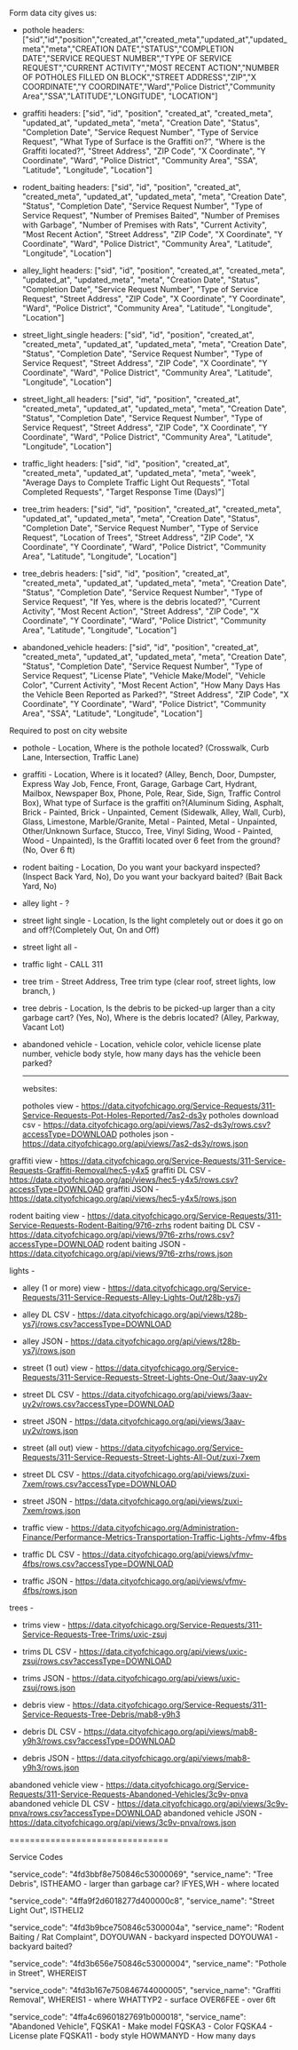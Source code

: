 Form data city gives us:

- pothole headers:["sid","id","position","created_at","created_meta","updated_at","updated_meta","meta","CREATION DATE","STATUS","COMPLETION DATE","SERVICE REQUEST NUMBER","TYPE OF SERVICE  REQUEST","CURRENT ACTIVITY","MOST RECENT ACTION","NUMBER OF POTHOLES FILLED ON BLOCK","STREET ADDRESS","ZIP","X COORDINATE","Y COORDINATE","Ward","Police District","Community Area","SSA","LATITUDE","LONGITUDE", "LOCATION"]

- graffiti headers: ["sid", "id", "position", "created_at", "created_meta", "updated_at", "updated_meta", "meta", "Creation Date", "Status", "Completion Date", "Service Request Number", "Type of Service Request", "What Type of Surface is the Graffiti on?", "Where is the Graffiti located?", "Street Address", "ZIP Code", "X Coordinate", "Y Coordinate", "Ward", "Police District", "Community Area", "SSA", "Latitude", "Longitude", "Location"]

- rodent_baiting headers: ["sid", "id", "position", "created_at", "created_meta", "updated_at", "updated_meta", "meta", "Creation Date", "Status", "Completion Date", "Service Request Number", "Type of Service Request", "Number of Premises Baited", "Number of Premises with Garbage", "Number of Premises with Rats", "Current Activity", "Most Recent Action", "Street Address", "ZIP Code", "X Coordinate", "Y Coordinate", "Ward", "Police District", "Community Area", "Latitude", "Longitude", "Location"]

- alley_light headers: ["sid", "id", "position", "created_at", "created_meta", "updated_at", "updated_meta", "meta", "Creation Date", "Status", "Completion Date", "Service Request Number", "Type of Service Request", "Street Address", "ZIP Code", "X Coordinate", "Y Coordinate", "Ward", "Police District", "Community Area", "Latitude", "Longitude", "Location"]

- street_light_single headers: ["sid", "id", "position", "created_at", "created_meta", "updated_at", "updated_meta", "meta", "Creation Date", "Status", "Completion Date", "Service Request Number", "Type of Service Request", "Street Address", "ZIP Code", "X Coordinate", "Y Coordinate", "Ward", "Police District", "Community Area", "Latitude", "Longitude", "Location"]

- street_light_all headers: ["sid", "id", "position", "created_at", "created_meta", "updated_at", "updated_meta", "meta", "Creation Date", "Status", "Completion Date", "Service Request Number", "Type of Service Request", "Street Address", "ZIP Code", "X Coordinate", "Y Coordinate", "Ward", "Police District", "Community Area", "Latitude", "Longitude", "Location"]

- traffic_light headers: ["sid", "id", "position", "created_at", "created_meta", "updated_at", "updated_meta", "meta", "week", "Average Days to Complete Traffic Light Out Requests", "Total Completed Requests", "Target Response Time (Days)"]

- tree_trim headers: ["sid", "id", "position", "created_at", "created_meta", "updated_at", "updated_meta", "meta", "Creation Date", "Status", "Completion Date", "Service Request Number", "Type of Service Request", "Location of Trees", "Street Address", "ZIP Code", "X Coordinate", "Y Coordinate", "Ward", "Police District", "Community Area", "Latitude", "Longitude", "Location"]

- tree_debris headers: ["sid", "id", "position", "created_at", "created_meta", "updated_at", "updated_meta", "meta", "Creation Date", "Status", "Completion Date", "Service Request Number", "Type of Service Request", "If Yes, where is the debris located?", "Current Activity", "Most Recent Action", "Street Address", "ZIP Code", "X Coordinate", "Y Coordinate", "Ward", "Police District", "Community Area", "Latitude", "Longitude", "Location"]

- abandoned_vehicle headers: ["sid", "id", "position", "created_at", "created_meta", "updated_at", "updated_meta", "meta", "Creation Date", "Status", "Completion Date", "Service Request Number", "Type of Service Request", "License Plate", "Vehicle Make/Model", "Vehicle Color", "Current Activity", "Most Recent Action", "How Many Days Has the Vehicle Been Reported as Parked?", "Street Address", "ZIP Code", "X Coordinate", "Y Coordinate", "Ward", "Police District", "Community Area", "SSA", "Latitude", "Longitude", "Location"]

Required to post on city website

- pothole - Location, Where is the pothole located? (Crosswalk, Curb Lane, Intersection, Traffic Lane)

- graffiti - Location, Where is it located? (Alley, Bench, Door, Dumpster, Express Way Job, Fence, Front, Garage, Garbage Cart, Hydrant, Mailbox, Newspaper Box, Phone, Pole, Rear, Side, Sign, Traffic Control Box), What type of Surface is the graffiti on?(Aluminum Siding, Asphalt, Brick - Painted, Brick - Unpainted, Cement (Sidewalk, Alley, Wall, Curb), Glass, Limestone, Marble/Granite, Metal - Painted, Metal - Unpainted, Other/Unknown Surface, Stucco, Tree, Vinyl Siding, Wood - Painted, Wood - Unpainted), Is the Graffiti located over 6 feet from the ground? (No, Over 6 ft)

- rodent baiting - Location, Do you want your backyard inspected? (Inspect Back Yard, No), Do you want your backyard baited? (Bait Back Yard, No)

- alley light - ?

- street light single - Location, Is the light completely out or does it go on and off?(Completely Out, On and Off)

- street light all -

- traffic light - CALL 311

- tree trim - Street Address, Tree trim type (clear roof, street lights, low branch, <text input here fwiw>)

- tree debris - Location, Is the debris to be picked-up larger than a city garbage cart? (Yes, No), Where is the debris located? (Alley, Parkway, Vacant Lot)

- abandoned vehicle - Location, vehicle color, vehicle license plate number, vehicle body style, how many days has the vehicle been parked?


  ----------------------------------------------------------------------------------------------------------------------------------------------
  websites:

  potholes view - https://data.cityofchicago.org/Service-Requests/311-Service-Requests-Pot-Holes-Reported/7as2-ds3y
potholes download csv - https://data.cityofchicago.org/api/views/7as2-ds3y/rows.csv?accessType=DOWNLOAD
potholes json - https://data.cityofchicago.org/api/views/7as2-ds3y/rows.json

graffiti view - https://data.cityofchicago.org/Service-Requests/311-Service-Requests-Graffiti-Removal/hec5-y4x5
graffiti DL CSV - https://data.cityofchicago.org/api/views/hec5-y4x5/rows.csv?accessType=DOWNLOAD
graffiti JSON - https://data.cityofchicago.org/api/views/hec5-y4x5/rows.json

rodent baiting view - https://data.cityofchicago.org/Service-Requests/311-Service-Requests-Rodent-Baiting/97t6-zrhs
rodent baiting DL CSV - https://data.cityofchicago.org/api/views/97t6-zrhs/rows.csv?accessType=DOWNLOAD
rodent baiting JSON - https://data.cityofchicago.org/api/views/97t6-zrhs/rows.json

lights -

- alley (1 or more) view - https://data.cityofchicago.org/Service-Requests/311-Service-Requests-Alley-Lights-Out/t28b-ys7j
- alley DL CSV - https://data.cityofchicago.org/api/views/t28b-ys7j/rows.csv?accessType=DOWNLOAD
- alley JSON - https://data.cityofchicago.org/api/views/t28b-ys7j/rows.json

- street (1 out) view - https://data.cityofchicago.org/Service-Requests/311-Service-Requests-Street-Lights-One-Out/3aav-uy2v
- street DL CSV - https://data.cityofchicago.org/api/views/3aav-uy2v/rows.csv?accessType=DOWNLOAD
- street JSON - https://data.cityofchicago.org/api/views/3aav-uy2v/rows.json

- street (all out) view - https://data.cityofchicago.org/Service-Requests/311-Service-Requests-Street-Lights-All-Out/zuxi-7xem
- street DL CSV - https://data.cityofchicago.org/api/views/zuxi-7xem/rows.csv?accessType=DOWNLOAD
- street JSON - https://data.cityofchicago.org/api/views/zuxi-7xem/rows.json

- traffic view - https://data.cityofchicago.org/Administration-Finance/Performance-Metrics-Transportation-Traffic-Lights-/vfmv-4fbs
- traffic DL CSV - https://data.cityofchicago.org/api/views/vfmv-4fbs/rows.csv?accessType=DOWNLOAD
- traffic JSON - https://data.cityofchicago.org/api/views/vfmv-4fbs/rows.json

trees -

- trims view - https://data.cityofchicago.org/Service-Requests/311-Service-Requests-Tree-Trims/uxic-zsuj
- trims DL CSV - https://data.cityofchicago.org/api/views/uxic-zsuj/rows.csv?accessType=DOWNLOAD
- trims JSON - https://data.cityofchicago.org/api/views/uxic-zsuj/rows.json

- debris view - https://data.cityofchicago.org/Service-Requests/311-Service-Requests-Tree-Debris/mab8-y9h3
- debris DL CSV - https://data.cityofchicago.org/api/views/mab8-y9h3/rows.csv?accessType=DOWNLOAD
- debris JSON - https://data.cityofchicago.org/api/views/mab8-y9h3/rows.json

abandoned vehicle view - https://data.cityofchicago.org/Service-Requests/311-Service-Requests-Abandoned-Vehicles/3c9v-pnva
abandoned vehicle DL CSV - https://data.cityofchicago.org/api/views/3c9v-pnva/rows.csv?accessType=DOWNLOAD
abandoned vehicle JSON - https://data.cityofchicago.org/api/views/3c9v-pnva/rows.json

===============================

Service Codes

"service_code": "4fd3bbf8e750846c53000069",
"service_name": "Tree Debris",
ISTHEAMO - larger than garbage car?
IFYES,WH - where located


"service_code": "4ffa9f2d6018277d400000c8",
"service_name": "Street Light Out",
ISTHELI2

"service_code": "4fd3b9bce750846c5300004a",
"service_name": "Rodent Baiting / Rat Complaint",
DOYOUWAN - backyard inspected
DOYOUWA1 - backyard baited?


"service_code": "4fd3b656e750846c53000004",
"service_name": "Pothole in Street",
WHEREIST

"service_code": "4fd3b167e750846744000005",
"service_name": "Graffiti Removal",
WHEREIS1 - where
WHATTYP2 - surface
OVER6FEE - over 6ft


"service_code": "4ffa4c69601827691b000018",
"service_name": "Abandoned Vehicle",
FQSKA1 - Make model
FQSKA3 - Color
FQSKA4 - License plate
FQSKA11 - body style
HOWMANYD - How many days
